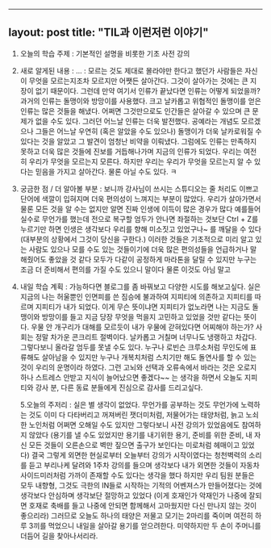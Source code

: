 
---
layout: post
title: "TIL과 이런저런 이야기"
---

1. 오늘의 학습 주제 : 기본적인 설명을 비롯한 기초 사전 강의

2. 새로 알게된 내용 : ... : 모르는 것도 제대로 몰라야만 한다고 했던가 사람들은 자신이 무엇을 모르는지조차 모르지만 어쨋든 살아간다. 그것이 살아가는 것에는 큰 지장이 없기 때문이다. 그런데 만약 여기서 인류가 끝났다면 인류는 어떻게 되었을까?
   과거의 인류는 돌맹이와 방망이를 사용했다. 크고 날카롭고 위협적인 돌맹이를 얻은 인류는 많은 것들을 해냈다. 어쩌면 그것만으로도 인간들은 살아갈 수 있으며 큰 문제가 없을 수도 있다.
   그러던 어느날 인류는 더욱 발전했다. 공예라는 개념도 모르겠으나 그들은 어느날 우연히 (혹은 알았을 수도 있으나) 돌맹이가 더욱 날카로워질 수 있다는 것을 알았고 그 발견이 엄청난 비약을 이뤄냈다.
   그럼에도 인류는 만족하지 못하고 더욱 많은 것들에 진보를 거듭해나가며 지금의 인류가 되었다. 우리는 여전히 우리가 무엇을 모르는지 모른다. 하지만 우리는 우리가 무엇을 모르는지 알 수 있다는 믿음을 가지고 살아간다.
   물론 아닐 수도 있다. ㅋ
   
3. 궁금한 점 / 더 알아볼 부분 : 보니까 강사님이 쓰시는 스튜디오는 줄 처리도 이쁘고 단어에 색깔이 입혀지며 더욱 편의성이 느껴지는 부분이 많았다. 우리가 살아가면서 물론 모든 것을 알 수는 없지만 알면 진짜 인생에 이득이 많은 경우가 많다
   예를들어 실수로 무언가를 했는데 전으로 복구할 엄두가 안나면 좌절하는 것보단 Ctrl + Z를 누르기만 하면 인생은 생각보다 우리를 향해 미소짓고 있었구나~ 를 깨달을 수 있다 (대부분의 상황에서 그것이 당신을 구한다.)
   이러한 것들은 기초적으로 미리 알고 있는 사람도 있으나 모를 수도 있는 것들이기에 더욱 많은 편의성들을 언급하거나 말해줬어도 좋았을 것 같다 모두가 다같이 공정하게 마라톤을 달릴 수 있지만 누구는 조금 더 준비해서 편의를 가질 수도 있으니 말이다
   물론 이것도 아님 말고
   
4. 내일 학습 계획 : 가능하다면 블로그를 좀 바꿔보고 다양한 시도를 해보고싶다. 실은 지금의 나는 허울뿐인 인면피를 쓴 짐승에 불과하여 지피티에 의존하고 지피티를 따르며 지피티가 내가 되었다.
   이게 무슨 뜻이냐면 지피티가 없노라면 나는 지금도 돌맹이와 방망이를 들고 지금 당장 무엇을 먹을지 고민하고 있었을 것만 같다는 뜻이다.
   우물 안 개구리가 대해를 모르듯이 내가 우물에 갇혀있다면 어찌해야 하는가?
   사회는 정말 차가운 콘크리트 절벽이다. 날카롭고 거칠며 너무나도 냉랭하고 차갑다. 그렇다보니 올라갈 엄두를 못낼 수도 있다.
   누구나 로빈슨 크루소처럼 무인도에 표류해도 살아남을 수 있지만 누구나 개복치처럼 스치기만 해도 돌연사를 할 수 있는 것이 우리의 운명이라 하였다.
   그런 고뇌와 선택과 오류속에서 바라는 것은 오로지 하나 스트레스 안받고 지식이 늘어났으면 좋겠다~~ 는 생각을 하면서 오늘도 지피티와 강사 분, 다른 동료 분들에게 진심으로 감사를 드리고싶다.

   5.오늘의 주저리 : 실은 별 생각이 없었다. 무언가를 공부하는 것도 무언가에 노력하는 것도 이미 다 다타버리고 꺼져버린 잿더미처럼, 저물어가는 태양처럼, 늙고 노쇠한 노인처럼 어쩌면 오해일 수도 있지만
     그렇다보니 사전 강의가 있었음에도 참여하지 않았다 (용기를 낼 수도 있었지만 용기를 내기위한 용기, 준비를 위한 준비, 내 자신 모든 것들이 오른손으로 벽만 짚으면 출구가 보인다는 미로처럼 헤매이고 있었다)
     결국 그렇게 외면한 현실로부터 오늘부터 강의가 시작이였다는 청천벽력의 소리를 듣고 부리나케 달려와 1주차 강의를 들으며 생각보다 내가 외면한 것들이 자동차 사이드미러처럼 가까이 존재할 수도 있다는 생각을 했다
     하지만 우리 팀원 분들은 모두 내향형, 그것도 극한의 IN들로 시작하는 기적의 어벤져스가 만들어졌다는 것에 생각보다 안심하며 생각보단 절망하고 있었다 (이게 호재인가 악재인가 나중에 잘되면 호재로 축배를 들고 나중에 안되면 함께해서 고마웠지만 다신 만나지 않는 것이 좋으리라)
     그러므로 오늘도 하나의 태양은 저물고 모기는 2마리를 죽이며 여전히 하루 3끼를 먹었으니 내일을 살아갈 용기를 얻으려한다. 미약하지만 두 손이 주머니를 더듬어 길을 찾아나서리라.
